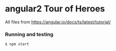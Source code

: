 # angular2 Tour of Heroes

All files from https://angular.io/docs/ts/latest/tutorial/ 

### Running and testing

    $ npm start
